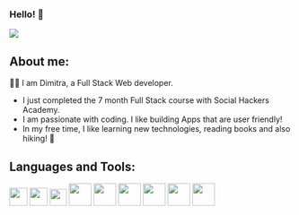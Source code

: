 ### Hello! 👋

<img src= "https://media.giphy.com/media/v1.Y2lkPTc5MGI3NjExMGxyMWxuMGZod2Frc2FvaWhmZ3p4Y2MxcHRlcm51dXR0OTFseTY2MSZlcD12MV9pbnRlcm5hbF9naWZfYnlfaWQmY3Q9Zw/P1ave180ZlqbGtVLm7/giphy.gif">

## About me:
🙅‍♀️ I am Dimitra, a Full Stack Web developer.

- I just completed the 7 month Full Stack course with Social Hackers Academy.
- I am passionate with coding. I like building Apps that are user friendly!
- In my free time, I like learning new technologies, reading books and also hiking! 🥾

## Languages and Tools:

<img src= "https://github.com/GiannouliDimitra/GiannouliDimitra/assets/132345098/a2cdb5aa-548c-4517-852b-0e1e15cf778a" width="32">

<img src= "https://github.com/GiannouliDimitra/GiannouliDimitra/assets/132345098/b92c838f-dac1-4916-aee9-01710ffad4b7" width="32">

<img src= "https://github.com/GiannouliDimitra/GiannouliDimitra/assets/132345098/2c92a30a-d05b-4aeb-bea0-b5b6e7cb4da8" width="30">

<img src= "https://github.com/GiannouliDimitra/GiannouliDimitra/assets/132345098/6a607f98-ec9a-4dc2-b422-8e9019466b90" width="40">

<img src= "https://github.com/GiannouliDimitra/GiannouliDimitra/assets/132345098/01e9e738-eaa9-4d53-836d-ada236c74f17" width="40">

<img src= "https://github.com/GiannouliDimitra/GiannouliDimitra/assets/132345098/02828198-d059-4746-a476-fdef757ebae1" width="40">

<img src= "https://github.com/GiannouliDimitra/GiannouliDimitra/assets/132345098/d29465e6-cbb9-4479-8a5c-53bd07d7afea" width="40">

<img src= "https://github.com/GiannouliDimitra/GiannouliDimitra/assets/132345098/b0df03a3-e70d-45bf-bf32-7ecfcf8c0afe" width="40">

<img src= "https://github.com/GiannouliDimitra/GiannouliDimitra/assets/132345098/5986b5b0-c3d3-4947-8f3c-c84169419d5d" width="40">



